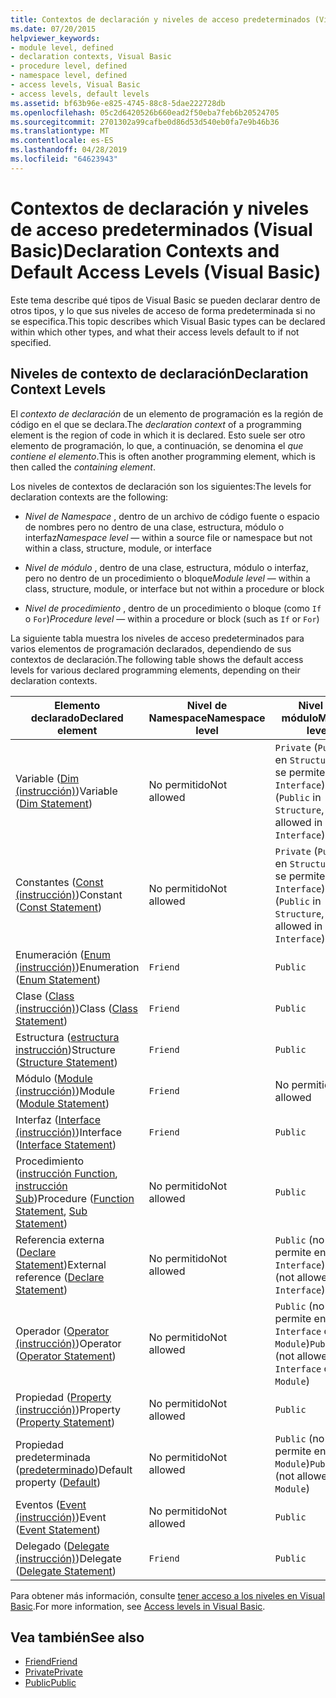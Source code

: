 ```yaml
---
title: Contextos de declaración y niveles de acceso predeterminados (Visual Basic)
ms.date: 07/20/2015
helpviewer_keywords:
- module level, defined
- declaration contexts, Visual Basic
- procedure level, defined
- namespace level, defined
- access levels, Visual Basic
- access levels, default levels
ms.assetid: bf63b96e-e825-4745-88c8-5dae222728db
ms.openlocfilehash: 05c2d6420526b660ead2f50eba7feb6b20524705
ms.sourcegitcommit: 2701302a99cafbe0d86d53d540eb0fa7e9b46b36
ms.translationtype: MT
ms.contentlocale: es-ES
ms.lasthandoff: 04/28/2019
ms.locfileid: "64623943"
---
```

# <a name="declaration-contexts-and-default-access-levels-visual-basic"></a><span data-ttu-id="a5f34-102">Contextos de declaración y niveles de acceso predeterminados (Visual Basic)</span><span class="sxs-lookup"><span data-stu-id="a5f34-102">Declaration Contexts and Default Access Levels (Visual Basic)</span></span>
<span data-ttu-id="a5f34-103">Este tema describe qué tipos de Visual Basic se pueden declarar dentro de otros tipos, y lo que sus niveles de acceso de forma predeterminada si no se especifica.</span><span class="sxs-lookup"><span data-stu-id="a5f34-103">This topic describes which Visual Basic types can be declared within which other types, and what their access levels default to if not specified.</span></span>  
  
## <a name="declaration-context-levels"></a><span data-ttu-id="a5f34-104">Niveles de contexto de declaración</span><span class="sxs-lookup"><span data-stu-id="a5f34-104">Declaration Context Levels</span></span>  
 <span data-ttu-id="a5f34-105">El *contexto de declaración* de un elemento de programación es la región de código en el que se declara.</span><span class="sxs-lookup"><span data-stu-id="a5f34-105">The *declaration context* of a programming element is the region of code in which it is declared.</span></span> <span data-ttu-id="a5f34-106">Esto suele ser otro elemento de programación, lo que, a continuación, se denomina el *que contiene el elemento*.</span><span class="sxs-lookup"><span data-stu-id="a5f34-106">This is often another programming element, which is then called the *containing element*.</span></span>  
  
 <span data-ttu-id="a5f34-107">Los niveles de contextos de declaración son los siguientes:</span><span class="sxs-lookup"><span data-stu-id="a5f34-107">The levels for declaration contexts are the following:</span></span>  
  
- <span data-ttu-id="a5f34-108">*Nivel de Namespace* , dentro de un archivo de código fuente o espacio de nombres pero no dentro de una clase, estructura, módulo o interfaz</span><span class="sxs-lookup"><span data-stu-id="a5f34-108">*Namespace level* — within a source file or namespace but not within a class, structure, module, or interface</span></span>  
  
- <span data-ttu-id="a5f34-109">*Nivel de módulo* , dentro de una clase, estructura, módulo o interfaz, pero no dentro de un procedimiento o bloque</span><span class="sxs-lookup"><span data-stu-id="a5f34-109">*Module level* — within a class, structure, module, or interface but not within a procedure or block</span></span>  
  
- <span data-ttu-id="a5f34-110">*Nivel de procedimiento* , dentro de un procedimiento o bloque (como `If` o `For`)</span><span class="sxs-lookup"><span data-stu-id="a5f34-110">*Procedure level* — within a procedure or block (such as `If` or `For`)</span></span>  
  
 <span data-ttu-id="a5f34-111">La siguiente tabla muestra los niveles de acceso predeterminados para varios elementos de programación declarados, dependiendo de sus contextos de declaración.</span><span class="sxs-lookup"><span data-stu-id="a5f34-111">The following table shows the default access levels for various declared programming elements, depending on their declaration contexts.</span></span>  
  
|<span data-ttu-id="a5f34-112">Elemento declarado</span><span class="sxs-lookup"><span data-stu-id="a5f34-112">Declared element</span></span>|<span data-ttu-id="a5f34-113">Nivel de Namespace</span><span class="sxs-lookup"><span data-stu-id="a5f34-113">Namespace level</span></span>|<span data-ttu-id="a5f34-114">Nivel de módulo</span><span class="sxs-lookup"><span data-stu-id="a5f34-114">Module level</span></span>|<span data-ttu-id="a5f34-115">Nivel de procedimiento</span><span class="sxs-lookup"><span data-stu-id="a5f34-115">Procedure level</span></span>|  
|----------------------|---------------------|------------------|---------------------|  
|<span data-ttu-id="a5f34-116">Variable ([Dim (instrucción)](../../../visual-basic/language-reference/statements/dim-statement.md))</span><span class="sxs-lookup"><span data-stu-id="a5f34-116">Variable ([Dim Statement](../../../visual-basic/language-reference/statements/dim-statement.md))</span></span>|<span data-ttu-id="a5f34-117">No permitido</span><span class="sxs-lookup"><span data-stu-id="a5f34-117">Not allowed</span></span>|<span data-ttu-id="a5f34-118">`Private` (`Public` en `Structure`, no se permite en `Interface`)</span><span class="sxs-lookup"><span data-stu-id="a5f34-118">`Private` (`Public` in `Structure`, not allowed in `Interface`)</span></span>|`Public`|  
|<span data-ttu-id="a5f34-119">Constantes ([Const (instrucción)](../../../visual-basic/language-reference/statements/const-statement.md))</span><span class="sxs-lookup"><span data-stu-id="a5f34-119">Constant ([Const Statement](../../../visual-basic/language-reference/statements/const-statement.md))</span></span>|<span data-ttu-id="a5f34-120">No permitido</span><span class="sxs-lookup"><span data-stu-id="a5f34-120">Not allowed</span></span>|<span data-ttu-id="a5f34-121">`Private` (`Public` en `Structure`, no se permite en `Interface`)</span><span class="sxs-lookup"><span data-stu-id="a5f34-121">`Private` (`Public` in `Structure`, not allowed in `Interface`)</span></span>|`Public`|  
|<span data-ttu-id="a5f34-122">Enumeración ([Enum (instrucción)](../../../visual-basic/language-reference/statements/enum-statement.md))</span><span class="sxs-lookup"><span data-stu-id="a5f34-122">Enumeration ([Enum Statement](../../../visual-basic/language-reference/statements/enum-statement.md))</span></span>|`Friend`|`Public`|<span data-ttu-id="a5f34-123">No permitido</span><span class="sxs-lookup"><span data-stu-id="a5f34-123">Not allowed</span></span>|  
|<span data-ttu-id="a5f34-124">Clase ([Class (instrucción)](../../../visual-basic/language-reference/statements/class-statement.md))</span><span class="sxs-lookup"><span data-stu-id="a5f34-124">Class ([Class Statement](../../../visual-basic/language-reference/statements/class-statement.md))</span></span>|`Friend`|`Public`|<span data-ttu-id="a5f34-125">No permitido</span><span class="sxs-lookup"><span data-stu-id="a5f34-125">Not allowed</span></span>|  
|<span data-ttu-id="a5f34-126">Estructura ([estructura instrucción](../../../visual-basic/language-reference/statements/structure-statement.md))</span><span class="sxs-lookup"><span data-stu-id="a5f34-126">Structure ([Structure Statement](../../../visual-basic/language-reference/statements/structure-statement.md))</span></span>|`Friend`|`Public`|<span data-ttu-id="a5f34-127">No permitido</span><span class="sxs-lookup"><span data-stu-id="a5f34-127">Not allowed</span></span>|  
|<span data-ttu-id="a5f34-128">Módulo ([Module (instrucción)](../../../visual-basic/language-reference/statements/module-statement.md))</span><span class="sxs-lookup"><span data-stu-id="a5f34-128">Module ([Module Statement](../../../visual-basic/language-reference/statements/module-statement.md))</span></span>|`Friend`|<span data-ttu-id="a5f34-129">No permitido</span><span class="sxs-lookup"><span data-stu-id="a5f34-129">Not allowed</span></span>|<span data-ttu-id="a5f34-130">No permitido</span><span class="sxs-lookup"><span data-stu-id="a5f34-130">Not allowed</span></span>|  
|<span data-ttu-id="a5f34-131">Interfaz ([Interface (instrucción)](../../../visual-basic/language-reference/statements/interface-statement.md))</span><span class="sxs-lookup"><span data-stu-id="a5f34-131">Interface ([Interface Statement](../../../visual-basic/language-reference/statements/interface-statement.md))</span></span>|`Friend`|`Public`|<span data-ttu-id="a5f34-132">No permitido</span><span class="sxs-lookup"><span data-stu-id="a5f34-132">Not allowed</span></span>|  
|<span data-ttu-id="a5f34-133">Procedimiento ([instrucción Function](../../../visual-basic/language-reference/statements/function-statement.md), [instrucción Sub](../../../visual-basic/language-reference/statements/sub-statement.md))</span><span class="sxs-lookup"><span data-stu-id="a5f34-133">Procedure ([Function Statement](../../../visual-basic/language-reference/statements/function-statement.md), [Sub Statement](../../../visual-basic/language-reference/statements/sub-statement.md))</span></span>|<span data-ttu-id="a5f34-134">No permitido</span><span class="sxs-lookup"><span data-stu-id="a5f34-134">Not allowed</span></span>|`Public`|<span data-ttu-id="a5f34-135">No permitido</span><span class="sxs-lookup"><span data-stu-id="a5f34-135">Not allowed</span></span>|  
|<span data-ttu-id="a5f34-136">Referencia externa ([Declare Statement](../../../visual-basic/language-reference/statements/declare-statement.md))</span><span class="sxs-lookup"><span data-stu-id="a5f34-136">External reference ([Declare Statement](../../../visual-basic/language-reference/statements/declare-statement.md))</span></span>|<span data-ttu-id="a5f34-137">No permitido</span><span class="sxs-lookup"><span data-stu-id="a5f34-137">Not allowed</span></span>|<span data-ttu-id="a5f34-138">`Public` (no se permite en `Interface`)</span><span class="sxs-lookup"><span data-stu-id="a5f34-138">`Public` (not allowed in `Interface`)</span></span>|<span data-ttu-id="a5f34-139">No permitido</span><span class="sxs-lookup"><span data-stu-id="a5f34-139">Not allowed</span></span>|  
|<span data-ttu-id="a5f34-140">Operador ([Operator (instrucción)](../../../visual-basic/language-reference/statements/operator-statement.md))</span><span class="sxs-lookup"><span data-stu-id="a5f34-140">Operator ([Operator Statement](../../../visual-basic/language-reference/statements/operator-statement.md))</span></span>|<span data-ttu-id="a5f34-141">No permitido</span><span class="sxs-lookup"><span data-stu-id="a5f34-141">Not allowed</span></span>|<span data-ttu-id="a5f34-142">`Public` (no se permite en `Interface` o `Module`)</span><span class="sxs-lookup"><span data-stu-id="a5f34-142">`Public` (not allowed in `Interface` or `Module`)</span></span>|<span data-ttu-id="a5f34-143">No permitido</span><span class="sxs-lookup"><span data-stu-id="a5f34-143">Not allowed</span></span>|  
|<span data-ttu-id="a5f34-144">Propiedad ([Property (instrucción)](../../../visual-basic/language-reference/statements/property-statement.md))</span><span class="sxs-lookup"><span data-stu-id="a5f34-144">Property ([Property Statement](../../../visual-basic/language-reference/statements/property-statement.md))</span></span>|<span data-ttu-id="a5f34-145">No permitido</span><span class="sxs-lookup"><span data-stu-id="a5f34-145">Not allowed</span></span>|`Public`|<span data-ttu-id="a5f34-146">No permitido</span><span class="sxs-lookup"><span data-stu-id="a5f34-146">Not allowed</span></span>|  
|<span data-ttu-id="a5f34-147">Propiedad predeterminada ([predeterminado](../../../visual-basic/language-reference/modifiers/default.md))</span><span class="sxs-lookup"><span data-stu-id="a5f34-147">Default property ([Default](../../../visual-basic/language-reference/modifiers/default.md))</span></span>|<span data-ttu-id="a5f34-148">No permitido</span><span class="sxs-lookup"><span data-stu-id="a5f34-148">Not allowed</span></span>|<span data-ttu-id="a5f34-149">`Public` (no se permite en `Module`)</span><span class="sxs-lookup"><span data-stu-id="a5f34-149">`Public` (not allowed in `Module`)</span></span>|<span data-ttu-id="a5f34-150">No permitido</span><span class="sxs-lookup"><span data-stu-id="a5f34-150">Not allowed</span></span>|  
|<span data-ttu-id="a5f34-151">Eventos ([Event (instrucción)](../../../visual-basic/language-reference/statements/event-statement.md))</span><span class="sxs-lookup"><span data-stu-id="a5f34-151">Event ([Event Statement](../../../visual-basic/language-reference/statements/event-statement.md))</span></span>|<span data-ttu-id="a5f34-152">No permitido</span><span class="sxs-lookup"><span data-stu-id="a5f34-152">Not allowed</span></span>|`Public`|<span data-ttu-id="a5f34-153">No permitido</span><span class="sxs-lookup"><span data-stu-id="a5f34-153">Not allowed</span></span>|  
|<span data-ttu-id="a5f34-154">Delegado ([Delegate (instrucción)](../../../visual-basic/language-reference/statements/delegate-statement.md))</span><span class="sxs-lookup"><span data-stu-id="a5f34-154">Delegate ([Delegate Statement](../../../visual-basic/language-reference/statements/delegate-statement.md))</span></span>|`Friend`|`Public`|<span data-ttu-id="a5f34-155">No permitido</span><span class="sxs-lookup"><span data-stu-id="a5f34-155">Not allowed</span></span>|  
  
 <span data-ttu-id="a5f34-156">Para obtener más información, consulte [tener acceso a los niveles en Visual Basic](../../../visual-basic/programming-guide/language-features/declared-elements/access-levels.md).</span><span class="sxs-lookup"><span data-stu-id="a5f34-156">For more information, see [Access levels in Visual Basic](../../../visual-basic/programming-guide/language-features/declared-elements/access-levels.md).</span></span>  
  
## <a name="see-also"></a><span data-ttu-id="a5f34-157">Vea también</span><span class="sxs-lookup"><span data-stu-id="a5f34-157">See also</span></span>

- [<span data-ttu-id="a5f34-158">Friend</span><span class="sxs-lookup"><span data-stu-id="a5f34-158">Friend</span></span>](../../../visual-basic/language-reference/modifiers/friend.md)
- [<span data-ttu-id="a5f34-159">Private</span><span class="sxs-lookup"><span data-stu-id="a5f34-159">Private</span></span>](../../../visual-basic/language-reference/modifiers/private.md)
- [<span data-ttu-id="a5f34-160">Public</span><span class="sxs-lookup"><span data-stu-id="a5f34-160">Public</span></span>](../../../visual-basic/language-reference/modifiers/public.md)
